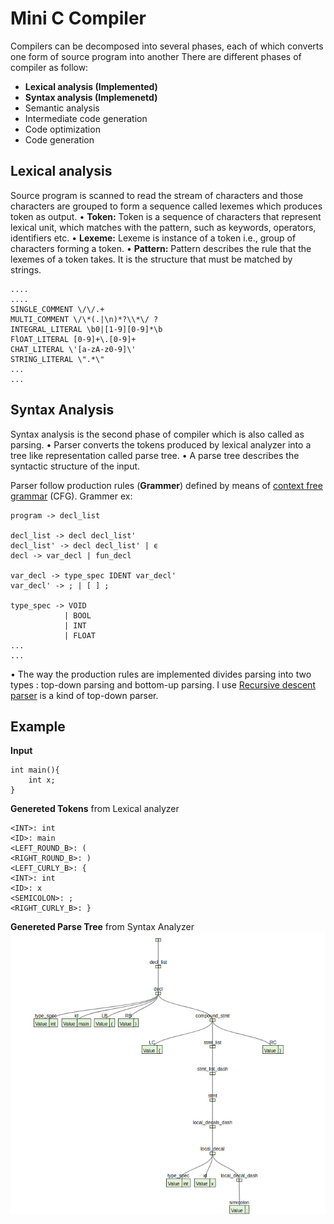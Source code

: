 ﻿# Mini C Compiler
Compilers can be decomposed into several phases, each of which converts one form of source program into another
There are different phases of compiler as follow:
 - **Lexical analysis (Implemented)**
 - **Syntax analysis (Implemenetd)**
 - Semantic analysis
 - Intermediate code generation
 - Code optimization
 - Code generation

## Lexical analysis

 Source program is scanned to read the stream of characters and those characters are grouped to form a sequence called lexemes which produces token as output.
• **Token:**  Token is a sequence of characters that represent lexical unit, which matches with the pattern, such as keywords, operators, identifiers etc.
• **Lexeme:**  Lexeme is instance of a token i.e., group of characters forming a token.
• **Pattern:**  Pattern describes the rule that the lexemes of a token takes. It is the structure that must be matched by strings.

    ....
    ....
    SINGLE_COMMENT \/\/.+
    MULTI_COMMENT \/\*(.|\n)*?\\*\/ ?
    INTEGRAL_LITERAL \b0|[1-9][0-9]*\b
    FlOAT_LITERAL [0-9]+\.[0-9]+
    CHAT_LITERAL \'[a-zA-z0-9]\'
    STRING_LITERAL \".*\"
    ...
    ...
    
## Syntax Analysis
Syntax analysis is the second phase of compiler which is also called as parsing.
• Parser converts the tokens produced by lexical analyzer into a tree like representation called parse tree.
• A parse tree describes the syntactic structure of the input.

Parser follow production rules (**Grammer**) defined by means of [context free grammar](https://en.wikipedia.org/wiki/Context-free_grammar) (CFG). 
Grammer ex:

    program -> decl_list  
      
    decl_list -> decl decl_list'  
    decl_list' -> decl decl_list' | ϵ  
    decl -> var_decl | fun_decl  
      
    var_decl -> type_spec IDENT var_decl'  
    var_decl' -> ; | [ ] ;  
      
    type_spec -> VOID  
                | BOOL  
                | INT  
                | FLOAT
	...
	...
• The way the production rules are implemented divides parsing into two types : top-down parsing and bottom-up parsing. I use [Recursive descent parser](https://www.geeksforgeeks.org/compiler-design-recursive-descent-parser/) is a kind of top-down parser.

## Example
**Input**

    int main(){  
        int x;  
    }
 **Genereted Tokens** from Lexical analyzer
 

    <INT>: int  
    <ID>: main  
    <LEFT_ROUND_B>: (  
    <RIGHT_ROUND_B>: )  
    <LEFT_CURLY_B>: {  
    <INT>: int  
    <ID>: x  
    <SEMICOLON>: ;  
    <RIGHT_CURLY_B>: }
   **Genereted Parse Tree** from Syntax Analyzer
   ![Parse Tree](parse_tree.png?raw=true)


